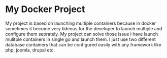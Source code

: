 # My Docker Project
My project is based on launching multiple containers because in docker sometimes it become very tideous for the developer to launch multiple and configure them seprately. My project can solve those issue i have launch mulitple containers in single go and launch them. I just use two different database containers that can be configured easily with any framework like php, joomla, drupal etc.
